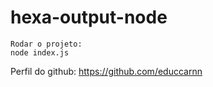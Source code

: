 # hexa-output-node

```
Rodar o projeto: 
node index.js

```

Perfil do github: https://github.com/educcarnn